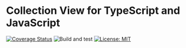 # Collection View for TypeScript and JavaScript

[![Coverage Status](https://coveralls.io/repos/github/Smoren/collections-view-ts/badge.svg?branch=master&rand=123)](https://coveralls.io/github/Smoren/collections-view-ts?branch=master)
![Build and test](https://github.com/Smoren/collections-view-ts/actions/workflows/test_master.yml/badge.svg)
[![License: MIT](https://img.shields.io/badge/License-MIT-yellow.svg)](https://opensource.org/licenses/MIT)
